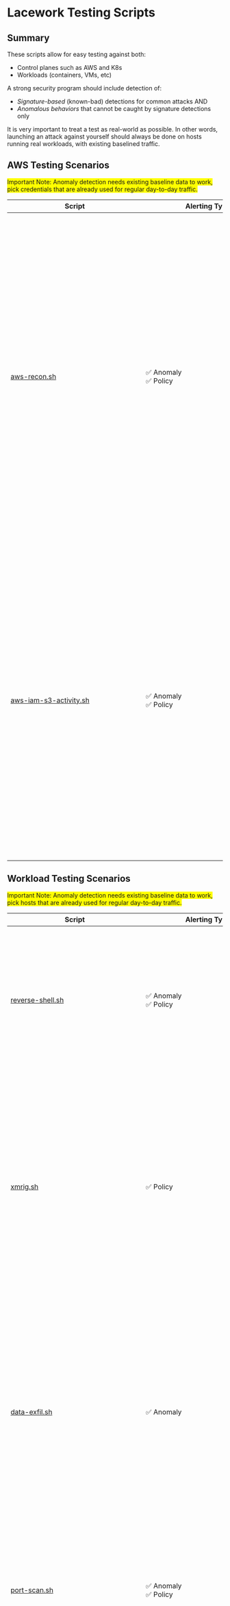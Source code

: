 # Lacework Testing Scripts

## Summary
These scripts allow for easy testing against both:

- Control planes such as AWS and K8s
- Workloads (containers, VMs, etc)

A strong security program should include detection of:

- *Signature-based* (known-bad) detections for common attacks AND
- *Anomalous behaviors* that cannot be caught by signature detections only

It is very important to treat a test as real-world as possible.  In other words, launching an attack against yourself should always be done on hosts running real workloads, with existing baselined traffic.


## AWS Testing Scenarios

<span style="background-color: #FFFF00">Important Note: Anomaly detection needs existing baseline data to work, pick credentials that are already used for regular day-to-day traffic.</span>

| Script<br/><img src="https://upload.wikimedia.org/wikipedia/commons/c/c0/Blank.gif" height="1" width="300"> | Alerting Types<br/><img src="https://upload.wikimedia.org/wikipedia/commons/c/c0/Blank.gif" height="1" width="300"> | Instructions |
| ------ | -------------- | ------------ |
| [aws-recon.sh](./aws-recon.sh) | ✅ Anomaly<br/>✅ Policy | Dependencies: `aws` cli tool.<br/><br/>Using *an existing IAM user* or on an instance provisioned with an instance profile known to Lacework, you may execute this script to generate a high volume of (read-only) API calls to AWS across many different services (EC2, Secrets Manager, RDS, IAM, KMS).  Depending on the permissions of your user, you will see either anomaly-only alerts, OR anomalies + policy alerts if this activity generates a high number of access-denied errors.<br/><br/>To provide permissions to the `aws` cli tool, either run this from an EC2 host with privileges assigned as an instance profile, OR run this script with environment variables set for some combination of `AWS_PROFILE`, or `AWS_ACCESS_KEY_ID`, `AWS_SECRET_ACCESS_KEY`. |
| [aws-iam-s3-activity.sh](./aws-iam-s3-activity.sh) | ✅ Anomaly<br/>✅ Policy | Dependencies: `aws` cli tool.<br/><br/>Using *an existing IAM user* or on an instance provisioned with an instance profile known to Lacework, you may execute this script to generate activity in the form of creating an IAM user, assigning policy, creating and uploading content to an S3 bucket, and deleting the S3 bucket, and IAM user.  This will require administrator level permissions. The alerts generated will be a combination of policy & anomaly based alerts. <br/><br/>To provide permissions to the `aws` cli tool, either run this from an EC2 host with privileges assigned as an instance profile, OR run this script with environment variables set for some combination of `AWS_PROFILE`, or `AWS_ACCESS_KEY_ID`, `AWS_SECRET_ACCESS_KEY`. |

## Workload Testing Scenarios

<span style="background-color: #FFFF00">Important Note: Anomaly detection needs existing baseline data to work, pick hosts that are already used for regular day-to-day traffic.</span>

| Script<img src="https://upload.wikimedia.org/wikipedia/commons/c/c0/Blank.gif" height="1" width="300"> | Alerting Types<br/><img src="https://upload.wikimedia.org/wikipedia/commons/c/c0/Blank.gif" height="1" width="300"> | Instructions |
| ------ | -------------- | ------------ |
| [reverse-shell.sh](./reverse-shell.sh) | ✅ Anomaly<br/>✅ Policy | Running this script will provide a step-by-step guide on establishing a reverse shell from a target host to an attacker's host.  There are no dependencies. Customers often use this as a starting point to run further tests. |
| [xmrig.sh](./xmrig.sh) | ✅ Policy | This will download and run a cryptocurrency miner. It is not configured to mine anything, but it will establish the same connections an actual miner would make to a backend mining pool. Run this script and let it execute for a few minutes. The events to expect will be critical malware and critical known-bad external host. |
| [data-exfil.sh](./xmrig.sh) | ✅ Anomaly | Running this script will create a ~50mb temporary file and upload it to a pastebin-equivalent site.  Make sure this is run on a host that Lacework has already baselined thoroughly.  This should trigger an anomalous external connection.  Use in conjunction with other scripts and reverse shells to simulate a wider attack. |
| [port-scan.sh](port-scan.sh) | ✅ Anomaly<br/>✅ Policy | Running this script will provide some directions on running a port scan from an internal host.<br/><br/>TIP: Try running this after obtaining a reverse shell using the above directions. |
| [Testing Appliance](https://github.com/lacework-community/reverse-shell-simulation-app) | Special | This is a nodejs app for testing, which can be run an environment Lacework is instrumenting.  The app is designed to be browser-accessible, and noisy on the network. After 3 hours it enables a faux-reverse shell to execute commands on the remote server.  From here, one may establish a genuine reverse shell, and / or run commands directly.  It is a good stand-in for testing Lacework in an environment where there are no good candidate workloads to "attack". |
